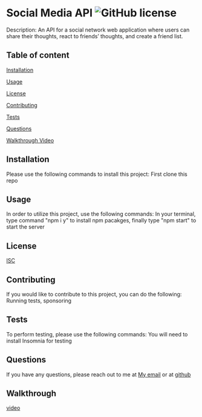 # Social Media API ![GitHub license](https://img.shields.io/badge/license-ISC-blue.svg) 

  Description: An API for a social network web application where users can share their thoughts, react to friends’ thoughts, and create a friend list. 

## Table of content 
[Installation](#installation) 

[Usage](#usage) 

[License](#license)

[Contributing](#contributing) 

[Tests](#tests)

[Questions](#questions)

[Walkthrough Video](#walkthrough)

## Installation
Please use the following commands to install this project:
First clone this repo

## Usage
In order to utilize this project, use the following commands:
In your terminal, type command "npm i y" to install npm pacakges, finally type "npm start" to start the server

 ## License
[ISC](https://opensource.org/licenses/ISC)

## Contributing
If you would like to contribute to this project, you can do the following:
Running tests, sponsoring

## Tests
To perform testing, please use the following commands:
You will need to install Insomnia for testing 

## Questions
If you have any questions, please reach out to me at [My email](sallywing123@gmail.com) or at [github](https://github.com/sallychan100)

## Walkthrough 
[video](https://github.com/sallychan100/README-generator/blob/dd974204638f72332243058530f9650fa260c232/utils/walkthrough.gif)
